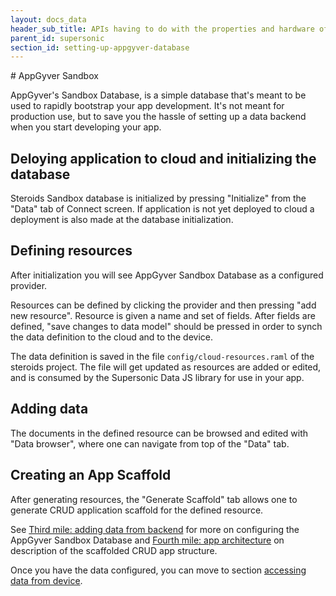 ```yaml
---
layout: docs_data
header_sub_title: APIs having to do with the properties and hardware of your mobile device.
parent_id: supersonic
section_id: setting-up-appgyver-database
---
```

<section class="docs-section" id="data-providers">
# AppGyver Sandbox

AppGyver's Sandbox Database, is a simple database that's meant to be used to rapidly bootstrap your app development. It's not meant for production use, but to save you the hassle of setting up a data backend when you start developing your app.


## Deloying application to cloud and initializing the database

Steroids Sandbox database is initialized by pressing "Initialize"
from the "Data" tab of Connect screen. If application is not yet deployed to cloud a deployment is also made at the database initialization.

## Defining resources

After initialization you will see AppGyver Sandbox Database as a configured provider.

Resources can be defined by clicking the provider and then pressing "add new resource". Resource is given a name and set of fields. After fields are defined, "save changes to data model" should be pressed in order to synch the data definition to the cloud and to the device.

The data definition is saved in the file `config/cloud-resources.raml` of the steroids project. The file will get updated as resources are added or edited, and is consumed by the Supersonic Data JS library for use in your app.

## Adding data

The documents in the defined resource can be browsed and edited with "Data browser", where one can navigate from top of the "Data" tab.

## Creating an App Scaffold

After generating resources, the "Generate Scaffold" tab allows one to generate CRUD application scaffold for the defined resource.

See [Third mile: adding data from backend](/supersonic/tutorial/third-mile/) for more on configuring the AppGyver Sandbox Database and
 [Fourth mile: app architecture](/supersonic/tutorial/fourth-mile/) on description of the scaffolded CRUD app structure.

Once you have the data configured, you can move to section [accessing data from device](data-management/accessing-data-from-device/).

</section>